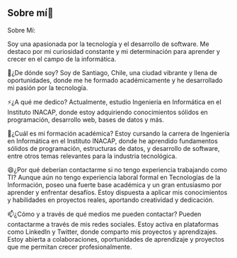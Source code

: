 ## Sobre mí👋

Sobre Mí:

Soy una apasionada por la tecnología y el desarrollo de software. Me destaco por mi curiosidad constante y mi determinación para aprender y crecer en el campo de la informática.

🤔¿De dónde soy? Soy de Santiago, Chile, una ciudad vibrante y llena de oportunidades, donde me he formado académicamente y he desarrollado mi pasión por la tecnología.

⚡¿A qué me dedico? Actualmente, estudio Ingeniería en Informática en el Instituto INACAP, donde estoy adquiriendo conocimientos sólidos en programación, desarrollo web, bases de datos y más.

🌱¿Cuál es mi formación académica? Estoy cursando la carrera de Ingeniería en Informática en el Instituto INACAP, donde he aprendido fundamentos sólidos de programación, estructuras de datos, y desarrollo de software, entre otros temas relevantes para la industria tecnológica.

 😄¿Por qué deberían contactarme si no tengo experiencia trabajando como TI? Aunque aún no tengo experiencia laboral formal en Tecnologías de la Información, poseo una fuerte base académica y un gran entusiasmo por aprender y enfrentar desafíos. Estoy dispuesta a aplicar mis conocimientos y habilidades en proyectos reales, aportando creatividad y dedicación.

📫¿Cómo y a través de qué medios me pueden contactar? Pueden contactarme a través de mis redes sociales. Estoy activa en plataformas como LinkedIn y Twitter, donde comparto mis proyectos y aprendizajes. Estoy abierta a colaboraciones, oportunidades de aprendizaje y proyectos que me permitan crecer profesionalmente.


